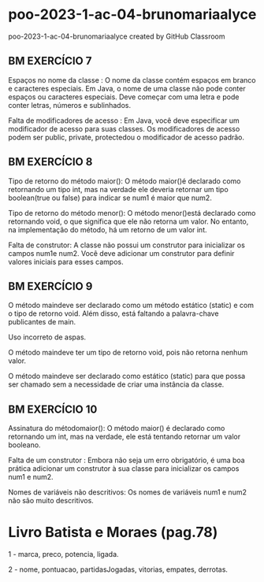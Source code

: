 # poo-2023-1-ac-04-brunomariaalyce
poo-2023-1-ac-04-brunomariaalyce created by GitHub Classroom

## BM EXERCÍCIO 7
Espaços no nome da classe : O nome da classe contém espaços em branco e caracteres especiais. Em Java, o nome de uma classe não pode conter espaços ou caracteres especiais. Deve começar com uma letra e pode conter letras, números e sublinhados.

Falta de modificadores de acesso : Em Java, você deve especificar um modificador de acesso para suas classes. Os modificadores de acesso podem ser public, private, protectedou o modificador de acesso padrão.

## BM EXERCÍCIO 8

Tipo de retorno do método maior():
O método maior()é declarado como retornando um tipo int, mas na verdade ele deveria retornar um tipo boolean(true ou false) para indicar se num1 é maior que num2.

Tipo de retorno do método menor():
O método menor()está declarado como retornando void, o que significa que ele não retorna um valor. No entanto, na implementação do método, há um retorno de um valor int.

Falta de construtor:
A classe não possui um construtor para inicializar os campos num1e num2. Você deve adicionar um construtor para definir valores iniciais para esses campos.

## BM EXERCÍCIO 9

O método maindeve ser declarado como um método estático (static) e com o tipo de retorno void. Além disso, está faltando a palavra-chave publicantes de main.

Uso incorreto de aspas.

O método maindeve ter um tipo de retorno void, pois não retorna nenhum valor.

O método maindeve ser declarado como estático (static) para que possa ser chamado sem a necessidade de criar uma instância da classe.

## BM EXERCÍCIO 10

Assinatura do métodomaior(): O método maior() é declarado como retornando um int, mas na verdade, ele está tentando retornar um valor booleano.

Falta de um construtor : Embora não seja um erro obrigatório, é uma boa prática adicionar um construtor à sua classe para inicializar os campos num1 e num2.

Nomes de variáveis ​​não descritivos: Os nomes de variáveis num1 ​​e num2 não são muito descritivos.


# Livro Batista e Moraes (pag.78)

1 - marca, preco, potencia, ligada.

2 - nome, pontuacao, partidasJogadas, vitorias, empates, derrotas.

